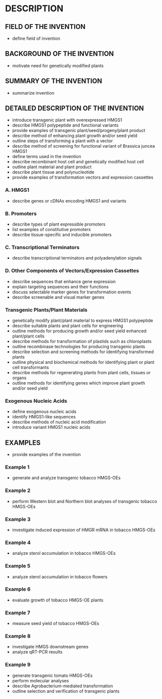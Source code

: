 # DESCRIPTION

## FIELD OF THE INVENTION

- define field of invention

## BACKGROUND OF THE INVENTION

- motivate need for genetically modified plants

## SUMMARY OF THE INVENTION

- summarize invention

## DETAILED DESCRIPTION OF THE INVENTION

- introduce transgenic plant with overexpressed HMGS1
- describe HMGS1 polypeptide and functional variants
- provide examples of transgenic plant/seed/progeny/plant product
- describe method of enhancing plant growth and/or seed yield
- outline steps of transforming a plant with a vector
- describe method of screening for functional variant of Brassica juncea HMGS1
- define terms used in the invention
- describe recombinant host cell and genetically modified host cell
- outline plant material and plant product
- describe plant tissue and polynucleotide
- provide examples of transformation vectors and expression cassettes

### A. HMGS1

- describe genes or cDNAs encoding HMGS1 and variants

### B. Promoters

- describe types of plant expressible promoters
- list examples of constitutive promoters
- describe tissue-specific and inducible promoters

### C. Transcriptional Terminators

- describe transcriptional terminators and polyadenylation signals

### D. Other Components of Vectors/Expression Cassettes

- describe sequences that enhance gene expression
- explain targeting sequences and their functions
- discuss selectable marker genes for transformation events
- describe screenable and visual marker genes

### Transgenic Plants/Plant Materials

- genetically modify plant/plant material to express HMGS1 polypeptide
- describe suitable plants and plant cells for engineering
- outline methods for producing growth and/or seed yield enhanced plant/plant cells
- describe methods for transformation of plastids such as chloroplasts
- outline recombinase technologies for producing transgenic plants
- describe selection and screening methods for identifying transformed plants
- outline physical and biochemical methods for identifying plant or plant cell transformants
- describe methods for regenerating plants from plant cells, tissues or organs
- outline methods for identifying genes which improve plant growth and/or seed yield

### Exogenous Nucleic Acids

- define exogenous nucleic acids
- identify HMGS1-like sequences
- describe methods of nucleic acid modification
- introduce variant HMGS1 nucleic acids

## EXAMPLES

- provide examples of the invention

### Example 1

- generate and analyze transgenic tobacco HMGS-OEs

### Example 2

- perform Western blot and Northern blot analyses of transgenic tobacco HMGS-OEs

### Example 3

- investigate induced expression of HMGR mRNA in tobacco HMGS-OEs

### Example 4

- analyze sterol accumulation in tobacco HMGS-OEs

### Example 5

- analyze sterol accumulation in tobacco flowers

### Example 6

- evaluate growth of tobacco HMGS-OE plants

### Example 7

- measure seed yield of tobacco HMGS-OEs

### Example 8

- investigate HMGS downstream genes
- analyze qRT-PCR results

### Example 9

- generate transgenic tomato HMGS-OEs
- perform molecular analyses
- describe Agrobacterium-mediated transformation
- outline selection and verification of transgenic plants

